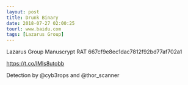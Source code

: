 ```yaml
---
layout: post
title: Drunk Binary
date: 2018-07-27 02:00:25
tourl: www.baidu.com
tags: [Lazarus Group]
---
```

Lazarus Group Manuscrypt RAT
667cf9e8ec1dac7812f92bd77af702a1

https://t.co/lMls8utobb

Detection by @cyb3rops and @thor_scanner